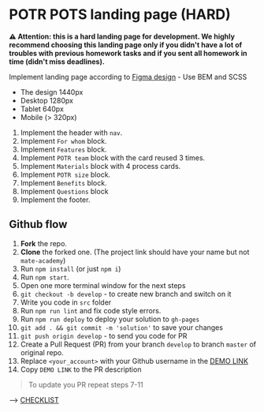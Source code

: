 # POTR POTS landing page (HARD)

**⚠️ Attention: this is a hard landing page for development. We highly recommend choosing this landing page only if you didn't have a lot of troubles with previous homework tasks and if you sent all homework in time (didn't miss deadlines).**

Implement landing page according to [Figma design](https://www.figma.com/file/50zgLU65Mcd3MisFHMfLfx/POTR-POTS_FE-students?node-id=1760%3A281) - Use BEM and SCSS
- The design 1440px
- Desktop 1280px
- Tablet 640px
- Mobile (> 320px)

1. Implement the header with `nav`.
1. Implement `For whom` block.
1. Implement `Features` block.
1. Implement `POTR team` block with the card reused 3 times.
1. Implement `Materials` block with 4 process cards.
1. Implement `POTR size` block.
1. Implement `Benefits` block.
1. Implement `Questions` block
1. Implement the footer.


## Github flow
1. **Fork** the repo.
2. **Clone** the forked one. (The project link should have your name but not `mate-academy`)
3. Run `npm install` (or just `npm i`)
4. Run `npm start`.
5. Open one more terminal window for the next steps
6. `git checkout -b develop` - to create new branch and switch on it
7. Write you code in `src` folder
8. Run `npm run lint` and fix code style errors.
9. Run `npm run deploy` to deploy your solution to `gh-pages`
10. `git add . && git commit -m 'solution'` to save your changes
11. `git push origin develop` - to send you code for PR
12. Create a Pull Request (PR) from your branch `develop` to branch `master` of original repo.
13. Replace `<your_account>` with your Github username in the
  [DEMO LINK](https://levchenko-dmytro.github.io/Potr_Pots/)
14. Copy `DEMO LINK` to the PR description

> To update you PR repeat steps 7-11

--> [CHECKLIST](https://github.com/mate-academy/Potr_Pots/blob/master/checklist.md)
